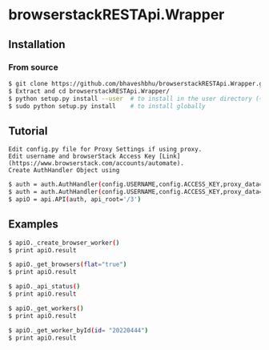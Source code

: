 browserstackRESTApi.Wrapper
===========================

Installation
------------

### From source

```bash
$ git clone https://github.com/bhaveshbhu/browserstackRESTApi.Wrapper.git
$ Extract and cd browserstackRESTApi.Wrapper/
$ python setup.py install --user  # to install in the user directory (~/.local)
$ sudo python setup.py install    # to install globally
```

Tutorial
-----------
    Edit config.py file for Proxy Settings if using proxy.
    Edit username and browserStack Access Key [Link](https://www.browserstack.com/accounts/automate).
    Create AuthHandler Object using 

```bash
$ auth = auth.AuthHandler(config.USERNAME,config.ACCESS_KEY,proxy_data=config.PROXY_URL) (if using proxy)
$ auth = auth.AuthHandler(config.USERNAME,config.ACCESS_KEY,proxy_data=None)            (if not using proxy)   
$ apiO = api.API(auth, api_root='/3')
```

Examples
------------
```bash
$ apiO._create_browser_worker()
$ print apiO.result

$ apiO._get_browsers(flat="true")
$ print apiO.result

$ apiO._api_status()
$ print apiO.result

$ apiO._get_workers()
$ print apiO.result

$ apiO._get_worker_byId(id= "20220444")
$ print apiO.result
```




